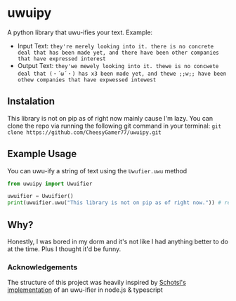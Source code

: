 # uwuipy

A python library that uwu-ifies your text. Example:

- Input Text: `they're merely looking into it. there is no concrete deal that has been made yet, and there have been other companies that have expressed interest`
- Output Text: `they'we mewely looking into it. thewe is no concwete deal that (・´ω´・) has x3 been made yet, and thewe ;;w;; have been othew companies that have expwessed intewest`

## Instalation

This library is not on pip as of right now mainly cause I'm lazy.
You can clone the repo via running the following git command in your terminal: `git clone https://github.com/CheesyGamer77/uwuipy.git`

## Example Usage

You can uwu-ify a string of text using the `Uwufier.uwu` method

```py
from uwuipy import Uwuifier

uwuifier = Uwuifier()
print(uwuifier.uwu("This library is not on pip as of right now.")) # returns "This libwawy is (・`ω´・) not on pip as of wight n-now."
```

## Why?

Honestly, I was bored in my dorm and it's not like I had anything better to do at the time. Plus I thought it'd be funny.

### Acknowledgements

The structure of this project was heavily inspired by [Schotsl's implementation](https://github.com/Schotsl/Uwuifier-node) of an uwu-ifier in node.js & typescript
